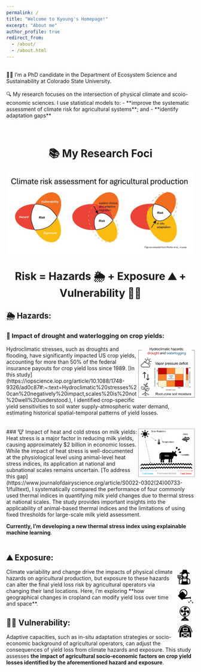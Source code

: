 ```yaml
---
permalink: /
title: "Welcome to Kyoung's Homepage!"
excerpt: "About me"
author_profile: true
redirect_from: 
  - /about/
  - /about.html
---
```


<br>
👩‍💻 I’m a PhD candidate in the Department of Ecosystem Science and Sustainability at Colorado State University.
</br>
<br>
🔍 My research focuses on the intersection of physical climate and scoio-economic sciences. I use statistical models to:
- **improve the systematic assessment of climate risk for agricultural systems**; and
- **identify adaptation gaps**
</br>
<br>
</br>
<h1 align="center">📚 My Research Foci</h1>
<img align="center" src="/images/research_fig1.png.jpg">
<h1 align="center">Risk       =     Hazards 🌦️    +   Exposure  ⛰️      +    Vulnerability 👩‍🌾</h1>


## 🌦️ Hazards:
### 🌾 Impact of drought and waterlogging on crop yields:
<img align="right" width="30%" height="20%" src="/images/hydro_fig.jpg">
Hydroclimatic stresses, such as droughts and flooding, have significantly impacted US crop yields, accounting for more than 50% of the federal insurance payouts for crop yield loss since 1989. [In this study](https://iopscience.iop.org/article/10.1088/1748-9326/ad0c87#:~:text=Hydroclimatic%20stresses%20can%20negatively%20impact,scales%20is%20not%20well%20understood.), I identified crop-specific yield sensitivities to soil water supply-atmospheric water demand, estimating historical spatial-temporal patterns of yield losses.
<br>
<br>
<br>
### 🐮 Impact of heat and cold stress on milk yields:
<img align="right" width="30%" height="20%" src="/images/milk_summary_fig.jpg">
Heat stress is a major factor in reducing milk yields, causing approximately $2 billion in economic losses. While the impact of heat stress is well-documented at the physiological level using animal-level heat stress indices, its application at national and subnational scales remains uncertain. [To address this gap](https://www.journalofdairyscience.org/article/S0022-0302(24)00733-1/fulltext), I systematically compared the performance of four commonly used thermal indices in quantifying milk yield changes due to thermal stress at national scales. The study provides important insights into the applicability of animal-based thermal indices and the limitations of using fixed thresholds for large-scale milk yield assessment.

**Currently, I’m developing a new thermal stress index using explainable machine learning**.
<br>
<br>
## ⛰️ Exposure:
<img align="right" width="10%" height="8%" src="/images/vul_fig.jpg">
Climate variability and change drive the impacts of physical climate hazards on agricultural production, but exposure to these hazards can alter the final yield loss risk by agricultural operators via changing their land locations. Here, I’m exploring **how geographical changes in cropland can modify yield loss over time and space**.

## 👩‍🌾 Vulnerability:
Adaptive capacities, such as in-situ adaptation strategies or socio-economic background of agricultural operators, can adjust the consequences of yield loss from climate hazards and exposure. This study assesses **the impact of agricultural socio-economic factors on crop yield losses identified by the aforementioned hazard and exposure**.
